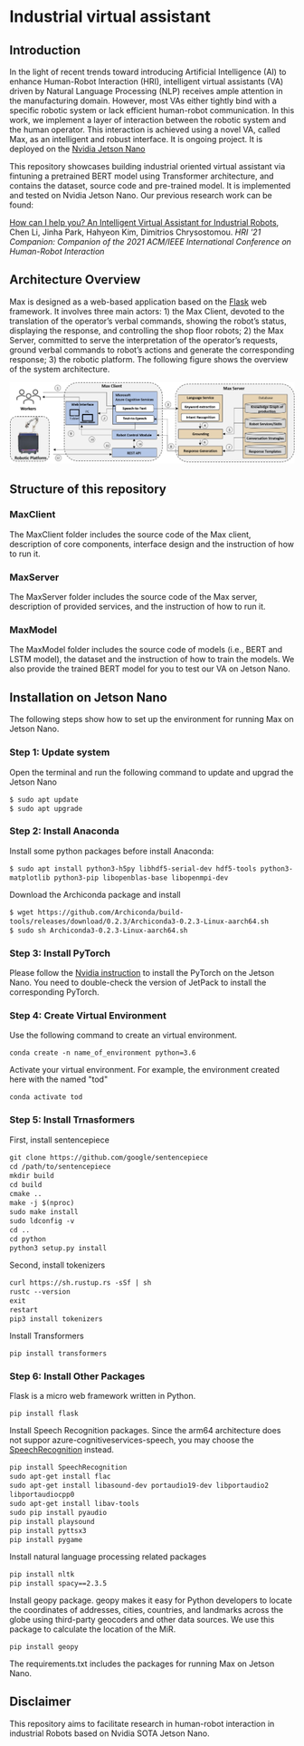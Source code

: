 # Industrial virtual assistant

## Introduction
In the light of recent trends toward introducing Artificial Intelligence (AI) 
to enhance Human-Robot Interaction (HRI), intelligent virtual assistants (VA) 
driven by Natural Language Processing (NLP) receives ample attention in the 
manufacturing domain. However, most VAs either tightly bind with a specific 
robotic system or lack efficient human-robot communication. In this work, we 
implement a layer of interaction between the robotic system and the human 
operator. This interaction is achieved using a novel VA, called Max, as an 
intelligent and robust interface. It is ongoing project. It is deployed on the
[Nvidia Jetson Nano](https://developer.nvidia.com/embedded/jetson-nano-developer-kit)

This repository showcases building industrial oriented virtual assistant via fintuning a pretrained BERT model using Transformer architecture, and contains the dataset, source code and pre-trained model. It is implemented and tested on
Nvidia Jetson Nano. Our previous research work can be found:

[How can I help you? An Intelligent Virtual Assistant for Industrial Robots](https://dl.acm.org/doi/10.1145/3434074.3447163), 
 Chen Li, Jinha Park, Hahyeon Kim, Dimitrios Chrysostomou. *HRI '21 Companion: Companion of the 2021 ACM/IEEE International Conference on Human-Robot Interaction*


## Architecture Overview
Max is designed as a web-based application based on the [Flask](https://flask.palletsprojects.com/en/2.1.x/) web framework. 
It involves three main actors: 1) the Max Client, devoted to the translation 
of the operator’s verbal commands, showing the robot’s status, displaying the 
response, and controlling the shop floor robots; 2) the Max Server, committed to serve the interpretation of the operator’s requests,
ground verbal commands to robot’s actions and generate the corresponding 
response; 3) the robotic platform. The following figure shows the overview of 
the system architecture.

<img src="https://github.com/lcroy/Jetson_nano/blob/main/Image/system_architecture.png" width="800" />

## Structure of this repository
### MaxClient
The MaxClient folder includes the source code of the Max client, description of core 
components, interface design and the instruction of how to run it. 
### MaxServer
The MaxServer folder includes the source code of the Max server, description of provided
services, and the instruction of how to run it.  
### MaxModel
The MaxModel folder includes the source code of models (i.e., BERT and LSTM model), the 
dataset and the instruction of how to train the models. We also provide the trained BERT model
for you to test our VA on Jetson Nano. 

## Installation on Jetson Nano
The following steps show how to set up the environment for running Max on Jetson Nano.

### Step 1: Update system
Open the terminal and run the following command to update and upgrad the Jetson Nano
```
$ sudo apt update
$ sudo apt upgrade
```
### Step 2: Install Anaconda
Install some python packages before install Anaconda:
```
$ sudo apt install python3-h5py libhdf5-serial-dev hdf5-tools python3-matplotlib python3-pip libopenblas-base libopenmpi-dev
```
Download the Archiconda package and install
```
$ wget https://github.com/Archiconda/build-tools/releases/download/0.2.3/Archiconda3-0.2.3-Linux-aarch64.sh
$ sudo sh Archiconda3-0.2.3-Linux-aarch64.sh
```
### Step 3: Install PyTorch
Please follow the [Nvidia instruction](https://forums.developer.nvidia.com/t/pytorch-for-jetson-version-1-10-now-available/72048) to install the PyTorch on the Jetson Nano. You need to double-check the
version of JetPack to install the corresponding PyTorch.

### Step 4: Create Virtual Environment
Use the following command to create an virtual environment. 
```
conda create -n name_of_environment python=3.6
```
Activate your virtual environment. For example, the environment created here with the named "tod"
```
conda activate tod
```
### Step 5: Install Trnasformers
First, install sentencepiece
```
git clone https://github.com/google/sentencepiece
cd /path/to/sentencepiece
mkdir build
cd build
cmake ..
make -j $(nproc)
sudo make install
sudo ldconfig -v
cd .. 
cd python
python3 setup.py install
```
Second, install tokenizers
```
curl https://sh.rustup.rs -sSf | sh
rustc --version
exit
restart
pip3 install tokenizers
```
Install Transformers
```
pip install transformers
```
### Step 6: Install Other Packages
Flask is a micro web framework written in Python. 
```
pip install flask
```
Install Speech Recognition packages. Since the arm64 architecture does not suppor azure-cognitiveservices-speech,
you may choose the [SpeechRecognition](https://pypi.org/project/SpeechRecognition/) instead.
```
pip install SpeechRecognition
sudo apt-get install flac
sudo apt-get install libasound-dev portaudio19-dev libportaudio2 libportaudiocpp0
sudo apt-get install libav-tools
sudo pip install pyaudio
pip install playsound
pip install pyttsx3
pip install pygame
```
Install natural language processing related packages
```
pip install nltk
pip install spacy==2.3.5
```
Install geopy package. geopy makes it easy for Python developers to locate the coordinates of addresses, cities, countries, 
and landmarks across the globe using third-party geocoders and other data sources. We use this package to
calculate the location of the MiR.
```
pip install geopy
```

The requirements.txt includes the packages for running Max on Jetson Nano.

## Disclaimer
This repository aims to facilitate research in human-robot interaction in industrial Robots based on Nvidia SOTA Jetson Nano.
